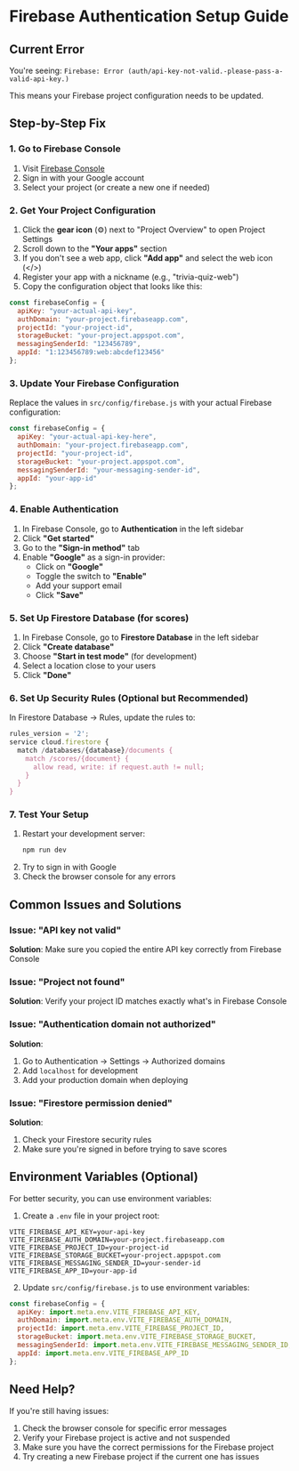 # Firebase Authentication Setup Guide

## Current Error
You're seeing: `Firebase: Error (auth/api-key-not-valid.-please-pass-a-valid-api-key.)`

This means your Firebase project configuration needs to be updated.

## Step-by-Step Fix

### 1. Go to Firebase Console
1. Visit [Firebase Console](https://console.firebase.google.com/)
2. Sign in with your Google account
3. Select your project (or create a new one if needed)

### 2. Get Your Project Configuration
1. Click the **gear icon** (⚙️) next to "Project Overview" to open Project Settings
2. Scroll down to the **"Your apps"** section
3. If you don't see a web app, click **"Add app"** and select the web icon (</>)
4. Register your app with a nickname (e.g., "trivia-quiz-web")
5. Copy the configuration object that looks like this:

```javascript
const firebaseConfig = {
  apiKey: "your-actual-api-key",
  authDomain: "your-project.firebaseapp.com",
  projectId: "your-project-id",
  storageBucket: "your-project.appspot.com",
  messagingSenderId: "123456789",
  appId: "1:123456789:web:abcdef123456"
};
```

### 3. Update Your Firebase Configuration
Replace the values in `src/config/firebase.js` with your actual Firebase configuration:

```javascript
const firebaseConfig = {
  apiKey: "your-actual-api-key-here",
  authDomain: "your-project.firebaseapp.com",
  projectId: "your-project-id",
  storageBucket: "your-project.appspot.com",
  messagingSenderId: "your-messaging-sender-id",
  appId: "your-app-id"
};
```

### 4. Enable Authentication
1. In Firebase Console, go to **Authentication** in the left sidebar
2. Click **"Get started"**
3. Go to the **"Sign-in method"** tab
4. Enable **"Google"** as a sign-in provider:
   - Click on **"Google"**
   - Toggle the switch to **"Enable"**
   - Add your support email
   - Click **"Save"**

### 5. Set Up Firestore Database (for scores)
1. In Firebase Console, go to **Firestore Database** in the left sidebar
2. Click **"Create database"**
3. Choose **"Start in test mode"** (for development)
4. Select a location close to your users
5. Click **"Done"**

### 6. Set Up Security Rules (Optional but Recommended)
In Firestore Database → Rules, update the rules to:

```javascript
rules_version = '2';
service cloud.firestore {
  match /databases/{database}/documents {
    match /scores/{document} {
      allow read, write: if request.auth != null;
    }
  }
}
```

### 7. Test Your Setup
1. Restart your development server:
   ```bash
   npm run dev
   ```
2. Try to sign in with Google
3. Check the browser console for any errors

## Common Issues and Solutions

### Issue: "API key not valid"
**Solution**: Make sure you copied the entire API key correctly from Firebase Console

### Issue: "Project not found"
**Solution**: Verify your project ID matches exactly what's in Firebase Console

### Issue: "Authentication domain not authorized"
**Solution**: 
1. Go to Authentication → Settings → Authorized domains
2. Add `localhost` for development
3. Add your production domain when deploying

### Issue: "Firestore permission denied"
**Solution**: 
1. Check your Firestore security rules
2. Make sure you're signed in before trying to save scores

## Environment Variables (Optional)
For better security, you can use environment variables:

1. Create a `.env` file in your project root:
```
VITE_FIREBASE_API_KEY=your-api-key
VITE_FIREBASE_AUTH_DOMAIN=your-project.firebaseapp.com
VITE_FIREBASE_PROJECT_ID=your-project-id
VITE_FIREBASE_STORAGE_BUCKET=your-project.appspot.com
VITE_FIREBASE_MESSAGING_SENDER_ID=your-sender-id
VITE_FIREBASE_APP_ID=your-app-id
```

2. Update `src/config/firebase.js` to use environment variables:
```javascript
const firebaseConfig = {
  apiKey: import.meta.env.VITE_FIREBASE_API_KEY,
  authDomain: import.meta.env.VITE_FIREBASE_AUTH_DOMAIN,
  projectId: import.meta.env.VITE_FIREBASE_PROJECT_ID,
  storageBucket: import.meta.env.VITE_FIREBASE_STORAGE_BUCKET,
  messagingSenderId: import.meta.env.VITE_FIREBASE_MESSAGING_SENDER_ID,
  appId: import.meta.env.VITE_FIREBASE_APP_ID
};
```

## Need Help?
If you're still having issues:
1. Check the browser console for specific error messages
2. Verify your Firebase project is active and not suspended
3. Make sure you have the correct permissions for the Firebase project
4. Try creating a new Firebase project if the current one has issues 